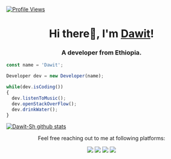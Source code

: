 [![Profile Views](https://gpvc.arturio.dev/Dawit-Sh)](https://github.com/Dawit-Sh)
<h1 align="center">Hi there👋, I'm <a href="https://dawit-sh.github.io/">Dawit</a>!</h1>
<h3 align="center">A developer from Ethiopia.</h3>


```js
const name = 'Dawit';

Developer dev = new Developer(name);

while(dev.isCoding())
{
  dev.listenToMusic();
  dev.openStackOverFlow();
  dev.drinkWater();
}
```

[![Dawit-Sh github stats](https://github-readme-stats.vercel.app/api?username=Dawit-Sh&include_all_commits=true&count_private=true&show_icons=true&line_height=20&title_color=FFFFFF&icon_color=FFFFFF&text_color=FFFFFF&bg_color=0D1117)](https://github.com/Dawit-Sh/github-readme-stats)


<p align="center">Feel free reaching out to me at following platforms:</p>

<p align="center">
  <a href="https://www.linkedin.com/in/dawit-s-7320b51b5/"><img src="https://img.shields.io/badge/LinkedIn-0077B5?style=for-the-badge&logo=linkedin&logoColor=white"></a> 
  <a href="https://www.instagram.com/homeboy.geek/"><img src="https://img.shields.io/badge/Instagram-E4405F?style=for-the-badge&logo=instagram&logoColor=white"></a> 
  <a href="https://twitter.com/Night_kingz1"><img src="https://img.shields.io/badge/Twitter-1DA1F2?style=for-the-badge&logo=twitter&logoColor=white"></a>
  <a href="https://mastodon.online/@Night_king"><img src="https://img.shields.io/badge/mastodon-1DA1F2?style=for-the-badge&logo=mastodon&logoColor=white"></a>
</p>
